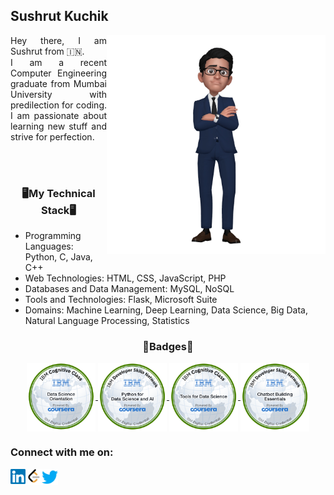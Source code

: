 <html>
  <body>
    <h2 align='left'><b>Sushrut Kuchik</b></h2>
    <p align="justify">
      <img src="https://github.com/ksushrut/ksushrut/blob/main/Assets/AREmoji_20220914_204113-removebg-preview.png?raw=true" width="350" height="350" align="right">
      Hey there, I am Sushrut from 🇮🇳.<br>
      I am a recent Computer Engineering graduate from Mumbai University with predilection for coding. I am passionate about learning new stuff and strive for            perfection.
      <!-- <h5>💡Currently working on: </h5> -->
    </p>
    <br><br>
    <p>
      <h3 align='center'>🖥️My Technical Stack🖥️</h3>
        <ul>
          <li>Programming Languages: Python, C, Java, C++</li>
          <li>Web Technologies: HTML, CSS, JavaScript, PHP</li>
          <li>Databases and Data Management: MySQL, NoSQL</li>
          <li>Tools and Technologies: Flask, Microsoft Suite</li>
          <li>Domains: Machine Learning, Deep Learning, Data Science, Big Data, Natural Language Processing, Statistics</li>
        </ul>
    </p>
    <p align='center'><h3 align='center'>🏅Badges🏅</h3>
      <section align="center">
        <a href="https://www.credly.com/badges/9f3233a4-9df4-4cd3-9a20-136634631840/public_url">  
          <img src="https://github.com/ksushrut/ksushrut/blob/main/Assets/Cognitive_Class_-_What_is_Data_Science.png?raw=true" height="110" width="110" align="center">
        </a>
        <a href="https://www.credly.com/badges/99215024-cfcb-4e5a-addc-7e72c9b2df41/public_url">
          <img src="https://github.com/ksushrut/ksushrut/blob/main/Assets/Python_for_Data_Sci_and_AI_Foundational.png?raw=true" height="110" width="110" align="center">
        </a>
        <a href="https://www.credly.com/badges/8ac39b15-36f2-4c74-891a-11dd446e8901/public_url">
          <img src="https://github.com/ksushrut/ksushrut/blob/main/Assets/Tools_for_Data_Science_Foundational.png?raw=true" height="110" width="110" align="center">
        </a>
        <a href="https://www.credly.com/badges/49a3d8bf-6273-4d26-b416-27b7e6949f84/public_url">
          <img src="https://github.com/ksushrut/ksushrut/blob/main/Assets/Chatbot_Building_Essentials_Foundational.png?raw=true" height="110" width="110" align="center">
        </a>        
      </section>
    </p>
    <p> 
        <h3>Connect with me on: </h3> 
        <a href="https://www.linkedin.com/in/sushrutkuchik/" target="_blank">
        <img align="left" width="24px" src="https://raw.githubusercontent.com/ksushrut/ksushrut/9b810cf171dcc9b02fe1cdc3255526f2474e6f26/Assets/Linkedin.svg" />
        </a>&nbsp;&nbsp;
        <a href="https://leetcode.com/SushrutKuchik/" target="_blank">
        <img align="left" width="26px" src="https://github.com/ksushrut/ksushrut/blob/main/Assets/LeetCode_logo_black.png" />
        <a href="https://twitter.com/sushrutk16" target="_blank">
        <img align="left" width="26px" src="https://raw.githubusercontent.com/ksushrut/ksushrut/2363656a6f357ba7a88bf692681656193cec9fbc/Assets/Twitter.svg" />
    </p>
  </body>
</html>
